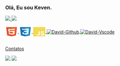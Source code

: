 ### Olá, Eu sou Keven.

<div>
  <a href="https://github.com/Kevenshtk">
  <img height="180cm" src="https://github-readme-stats.vercel.app/api?username=Kevenshtk&show_icons=true&theme=dark">
  <img height="180cm" src="https://github-readme-stats.vercel.app/api/top-langs/?username=Kevenshtk&layout=compact&langs_count=16&theme=dark">
</div>

  <div style="display: inline_block"><br>
  <img align="center" alt="David-HTML" height="30" width="40" src="https://raw.githubusercontent.com/devicons/devicon/master/icons/html5/html5-original.svg">
  <img align="center" alt="David-CSS" height="30" width="40" src="https://raw.githubusercontent.com/devicons/devicon/master/icons/css3/css3-original.svg">   
  <img align="center" alt="David-Js" height="30" width="40" src="https://raw.githubusercontent.com/devicons/devicon/master/icons/javascript/javascript-plain.svg">
  <img align="center" alt="David-Github" height="30" width="40" src="https://cdn.jsdelivr.net/gh/devicons/devicon/icons/github/github-original.svg" />
  <img align="center" alt="David-Vscode" height="30" width="40" src="https://cdn.jsdelivr.net/gh/devicons/devicon/icons/vscode/vscode-original.svg" />

  </div>
  
  ##
  
  <div>
  <p>Contatos</p>
  <a href = "mailto:kevendicamargo@gmail.com"><img src="https://img.shields.io/badge/-Gmail-%23333?style=for-the-badge&logo=gmail&logoColor=white" target="_blank"></a> 
  <a href="https://linkedin.com/in/keven-di-camargo-elpidio-b67437236" target="_blank"><img src="https://img.shields.io/badge/-LinkedIn-%230077B5?style=for-the-badge&logo=linkedin&logoColor=white" target="_blank"></a> 
    
  </div>
